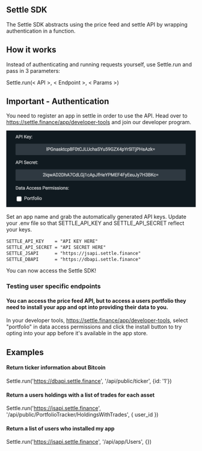 ## Settle SDK
The Settle SDK abstracts using the price feed and settle API by wrapping authentication in a function.


## How it works
Instead of authenticating and running requests yourself, use Settle.run and pass in 3 parameters:

Settle.run(< API >, < Endpoint >, < Params >)

## Important - Authentication
You need to register an app in settle in order to use the API. Head over to https://settle.finance/app/developer-tools and join our developer program.

![Alt text](/Images/app-permission.png?raw=true)

Set an app name and grab the automatically generated API keys. Update your .env file so that SETTLE_API_KEY and SETTLE_API_SECRET reflect your keys.

```
SETTLE_API_KEY    = "API KEY HERE"
SETTLE_API_SECRET = "API SECRET HERE"
SETTLE_JSAPI      = "https://jsapi.settle.finance"
SETTLE_DBAPI      = "https://dbapi.settle.finance"
```

You can now access the Settle SDK!

### Testing user specific endpoints
#### You can access the price feed API, but to access a users portfolio they need to install your app and opt into providing their data to you.

In your developer tools, https://settle.finance/app/developer-tools, select "portfolio" in data access permissions and click the install button to try opting into your app before it's available in the app store.

## Examples

#### Return ticker information about Bitcoin
Settle.run('https://dbapi.settle.finance', '/api/public/ticker', {id: '1'})

#### Return a users holdings with a list of trades for each asset
Settle.run('https://jsapi.settle.finance', '/api/public/PortfolioTracker/HoldingsWithTrades', { user_id })

#### Return a list of users who installed my app
Settle.run('https://jsapi.settle.finance', '/api/app/Users', {})
